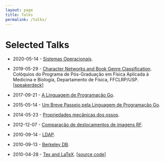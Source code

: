 ```yaml
---
layout: page
title: Talks
permalink: /talks/
---
```


# Selected Talks

- 2020-05-14 - [Sistemas Operacionais](https://drive.google.com/open?id=1sg6gms6GgUUl7f0Ia61bky50pYMpzw78).

- 2019-05-29 - [Character Networks and Book Genre Classification](https://pt.overleaf.com/project/5ce82b121e291d69d0da1b52). Colóquios do Programa de Pós-Graduação em Física Aplicada à Medicina e Biologia, Departamento de Física, FFCLRP/USP. [[speakerdeck](https://speakerdeck.com/ajholanda/character-networks-and-book-genre-classification)]

- 2017-09-21 - [A Linguagem de Programação Go](https://speakerdeck.com/ajholanda/a-linguagem-de-programacao-go).

- 2015-05-14 - [Um Breve Passeio pela Linguagem de Programação Go](https://go-talks.appspot.com/github.com/ajholanda/gotour/tour.slide#1).

- 2014-05-23 - [Propriedades mecânicas dos ossos](https://speakerdeck.com/ajholanda/propriedades-mecanicas-dos-ossos).

- 2012-12-07 - [Comparação de deslocamentos de imagens RF](https://speakerdeck.com/ajholanda/comparacao-de-deslocamentos-de-imagens-rf).

- 2010-09-14 - [LDAP](https://speakerdeck.com/ajholanda/ldap).

- 2010-09-13 - [Berkeley DB](https://speakerdeck.com/ajholanda/berkeleydb).

- 2010-04-28 - [Tex and LaTeX](https://speakerdeck.com/ajholanda/tex-and-latex). [[source code](https://github.com/ajholanda/tex-latex-presentation)]

